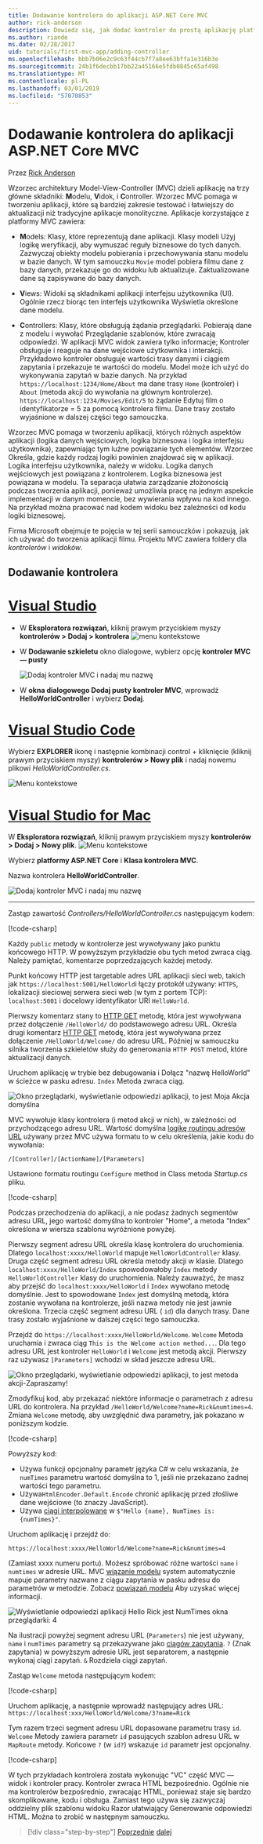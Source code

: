 ```yaml
---
title: Dodawanie kontrolera do aplikacji ASP.NET Core MVC
author: rick-anderson
description: Dowiedz się, jak dodać kontroler do prostą aplikację platformy ASP.NET Core MVC.
ms.author: riande
ms.date: 02/28/2017
uid: tutorials/first-mvc-app/adding-controller
ms.openlocfilehash: bbb7b06e2c9c63f44cb7f7a8ee63bffa1e316b3e
ms.sourcegitcommit: 24b1f6decbb17bb22a45166e5fdb0845c65af498
ms.translationtype: MT
ms.contentlocale: pl-PL
ms.lasthandoff: 03/01/2019
ms.locfileid: "57070853"
---
```

# <a name="add-a-controller-to-an-aspnet-core-mvc-app"></a>Dodawanie kontrolera do aplikacji ASP.NET Core MVC

Przez [Rick Anderson](https://twitter.com/RickAndMSFT)

Wzorzec architektury Model-View-Controller (MVC) dzieli aplikację na trzy główne składniki: **M**odelu, **V**idok, i **C**ontroller. Wzorzec MVC pomaga w tworzeniu aplikacji, które są bardziej zakresie testować i łatwiejszy do aktualizacji niż tradycyjne aplikacje monolityczne. Aplikacje korzystające z platformy MVC zawiera:

* **M**odels: Klasy, które reprezentują dane aplikacji. Klasy modeli Użyj logikę weryfikacji, aby wymuszać reguły biznesowe do tych danych. Zazwyczaj obiekty modelu pobierania i przechowywania stanu modelu w bazie danych. W tym samouczku `Movie` model pobiera filmu dane z bazy danych, przekazuje go do widoku lub aktualizuje. Zaktualizowane dane są zapisywane do bazy danych.

* **V**iews: Widoki są składnikami aplikacji interfejsu użytkownika (UI). Ogólnie rzecz biorąc ten interfejs użytkownika Wyświetla określone dane modelu.

* **C**ontrollers: Klasy, które obsługują żądania przeglądarki. Pobierają dane z modelu i wywołać Przeglądanie szablonów, które zwracają odpowiedzi. W aplikacji MVC widok zawiera tylko informacje; Kontroler obsługuje i reaguje na dane wejściowe użytkownika i interakcji. Przykładowo kontroler obsługuje wartości trasy danymi i ciągiem zapytania i przekazuje te wartości do modelu. Model może ich użyć do wykonywania zapytań w bazie danych. Na przykład `https://localhost:1234/Home/About` ma dane trasy `Home` (kontroler) i `About` (metoda akcji do wywołania na głównym kontrolerze). `https://localhost:1234/Movies/Edit/5` to żądanie Edytuj film o identyfikatorze = 5 za pomocą kontrolera filmu. Dane trasy zostało wyjaśnione w dalszej części tego samouczka.

Wzorzec MVC pomaga w tworzeniu aplikacji, których różnych aspektów aplikacji (logika danych wejściowych, logika biznesowa i logika interfejsu użytkownika), zapewniając tym luźne powiązanie tych elementów. Wzorzec Określa, gdzie każdy rodzaj logiki powinien znajdować się w aplikacji. Logika interfejsu użytkownika, należy w widoku. Logika danych wejściowych jest powiązana z kontrolerem. Logika biznesowa jest powiązana w modelu. Ta separacja ułatwia zarządzanie złożonością podczas tworzenia aplikacji, ponieważ umożliwia pracę na jednym aspekcie implementacji w danym momencie, bez wywierania wpływu na kod innego. Na przykład można pracować nad kodem widoku bez zależności od kodu logiki biznesowej.

Firma Microsoft obejmuje te pojęcia w tej serii samouczków i pokazują, jak ich używać do tworzenia aplikacji filmu. Projektu MVC zawiera foldery dla *kontrolerów* i *widoków*.

## <a name="add-a-controller"></a>Dodawanie kontrolera

<!-- VS -------------------------->
# <a name="visual-studiotabvisual-studio"></a>[Visual Studio](#tab/visual-studio)

* W **Eksploratora rozwiązań**, kliknij prawym przyciskiem myszy **kontrolerów > Dodaj > kontrolera**
  ![menu kontekstowe](adding-controller/_static/add_controller.png)

* W **Dodawanie szkieletu** okno dialogowe, wybierz opcję **kontroler MVC — pusty**

  ![Dodaj kontroler MVC i nadaj mu nazwę](adding-controller/_static/ac.png)

* W **okna dialogowego Dodaj pusty kontroler MVC**, wprowadź **HelloWorldController** i wybierz **Dodaj**.

<!-- Code -------------------------->
# <a name="visual-studio-codetabvisual-studio-code"></a>[Visual Studio Code](#tab/visual-studio-code)

Wybierz **EXPLORER** ikonę i następnie kombinacji control + kliknięcie (kliknij prawym przyciskiem myszy) **kontrolerów > Nowy plik** i nadaj nowemu plikowi *HelloWorldController.cs*.

  ![Menu kontekstowe](~/tutorials/first-mvc-app-xplat/adding-controller/_static/new_file.png)

<!-- Mac -------------------------->
# <a name="visual-studio-for-mactabvisual-studio-mac"></a>[Visual Studio for Mac](#tab/visual-studio-mac)

W **Eksploratora rozwiązań**, kliknij prawym przyciskiem myszy **kontrolerów > Dodaj > Nowy plik**.
![Menu kontekstowe](~/tutorials/first-mvc-app-mac/adding-controller/_static/add_controller.png)

Wybierz **platformy ASP.NET Core** i **Klasa kontrolera MVC**.

Nazwa kontrolera **HelloWorldController**.

![Dodaj kontroler MVC i nadaj mu nazwę](~/tutorials/first-mvc-app-mac/adding-controller/_static/ac.png)

---
<!-- End of VS tabs -->

Zastąp zawartość *Controllers/HelloWorldController.cs* następującym kodem:

[!code-csharp[](~/tutorials/first-mvc-app/start-mvc/sample/MvcMovie/Controllers/HelloWorldController.cs?name=snippet_1)]

Każdy `public` metody w kontrolerze jest wywoływany jako punktu końcowego HTTP. W powyższym przykładzie obu tych metod zwraca ciąg. Należy pamiętać, komentarze poprzedzających każdej metody.

Punkt końcowy HTTP jest targetable adres URL aplikacji sieci web, takich jak `https://localhost:5001/HelloWorld`i łączy protokół używany: `HTTPS`, lokalizacji sieciowej serwera sieci web (w tym z portem TCP): `localhost:5001` i docelowy identyfikator URI `HelloWorld`.

Pierwszy komentarz stany to [HTTP GET](https://www.w3schools.com/tags/ref_httpmethods.asp) metodę, która jest wywoływana przez dołączenie `/HelloWorld/` do podstawowego adresu URL. Określa drugi komentarz [HTTP GET](http://www.w3.org/Protocols/rfc2616/rfc2616-sec9.html) metodę, która jest wywoływana przez dołączenie `/HelloWorld/Welcome/` do adresu URL. Później w samouczku silnika tworzenia szkieletów służy do generowania `HTTP POST` metod, które aktualizacji danych.

Uruchom aplikację w trybie bez debugowania i Dołącz "nazwę HelloWorld" w ścieżce w pasku adresu. `Index` Metoda zwraca ciąg.

![Okno przeglądarki, wyświetlanie odpowiedzi aplikacji, to jest Moja Akcja domyślna](~/tutorials/first-mvc-app/adding-controller/_static/hell1.png)

MVC wywołuje klasy kontrolera (i metod akcji w nich), w zależności od przychodzącego adresu URL. Wartość domyślna [logikę routingu adresów URL](xref:mvc/controllers/routing) używany przez MVC używa formatu to w celu określenia, jakie kodu do wywołania:

`/[Controller]/[ActionName]/[Parameters]`

Ustawiono formatu routingu `Configure` method in Class metoda *Startup.cs* pliku.

[!code-csharp[](~/tutorials/first-mvc-app/start-mvc/sample/MvcMovie/Startup.cs?name=snippet_1&highlight=5)]

<!-- 
Add link to explain lambda.
Remove link for simplified tutorial.
-->

Podczas przechodzenia do aplikacji, a nie podasz żadnych segmentów adresu URL, jego wartość domyślna to kontroler "Home", a metoda "Index" określona w wiersza szablonu wyróżnione powyżej.

Pierwszy segment adresu URL określa klasę kontrolera do uruchomienia. Dlatego `localhost:xxxx/HelloWorld` mapuje `HelloWorldController` klasy. Druga część segment adresu URL określa metody akcji w klasie. Dlatego `localhost:xxxx/HelloWorld/Index` spowodowałoby `Index` metody `HelloWorldController` klasy do uruchomienia. Należy zauważyć, że masz aby przejść do `localhost:xxxx/HelloWorld` i `Index` wywołano metodę domyślnie. Jest to spowodowane `Index` jest domyślną metodą, która zostanie wywołana na kontrolerze, jeśli nazwa metody nie jest jawnie określona. Trzecia część segment adresu URL ( `id`) dla danych trasy. Dane trasy zostało wyjaśnione w dalszej części tego samouczka.

Przejdź do `https://localhost:xxxx/HelloWorld/Welcome`. `Welcome` Metoda uruchamia i zwraca ciąg `This is the Welcome action method...`. Dla tego adresu URL jest kontroler `HelloWorld` i `Welcome` jest metodą akcji. Pierwszy raz używasz `[Parameters]` wchodzi w skład jeszcze adresu URL.

![Okno przeglądarki, wyświetlanie odpowiedzi aplikacji, to jest metoda akcji-Zapraszamy!](~/tutorials/first-mvc-app/adding-controller/_static/welcome.png)

Zmodyfikuj kod, aby przekazać niektóre informacje o parametrach z adresu URL do kontrolera. Na przykład `/HelloWorld/Welcome?name=Rick&numtimes=4`. Zmiana `Welcome` metodę, aby uwzględnić dwa parametry, jak pokazano w poniższym kodzie.

[!code-csharp[](~/tutorials/first-mvc-app/start-mvc/sample/MvcMovie/Controllers/HelloWorldController.cs?name=snippet_2)]

Powyższy kod:

* Używa funkcji opcjonalny parametr języka C# w celu wskazania, że `numTimes` parametru wartość domyślna to 1, jeśli nie przekazano żadnej wartości tego parametru. <!-- remove for simplified -->
* Używa`HtmlEncoder.Default.Encode` chronić aplikację przed złośliwe dane wejściowe (to znaczy JavaScript).
* Używa [ciągi interpolowane](/dotnet/articles/csharp/language-reference/keywords/interpolated-strings) w `$"Hello {name}, NumTimes is: {numTimes}"`. <!-- remove for simplified -->

Uruchom aplikację i przejdź do:

   `https://localhost:xxxx/HelloWorld/Welcome?name=Rick&numtimes=4`

(Zamiast xxxx numeru portu). Możesz spróbować różne wartości `name` i `numtimes` w adresie URL. MVC [wiązanie modelu](xref:mvc/models/model-binding) system automatycznie mapuje parametry nazwane z ciągu zapytania w pasku adresu do parametrów w metodzie. Zobacz [powiązań modelu](xref:mvc/models/model-binding) Aby uzyskać więcej informacji.

![Wyświetlanie odpowiedzi aplikacji Hello Rick jest NumTimes okna przeglądarki: 4](~/tutorials/first-mvc-app/adding-controller/_static/rick4.png)

Na ilustracji powyżej segment adresu URL (`Parameters`) nie jest używany, `name` i `numTimes` parametry są przekazywane jako [ciągów zapytania](https://wikipedia.org/wiki/Query_string). `?` (Znak zapytania) w powyższym adresie URL jest separatorem, a następnie wykonaj ciągi zapytań. `&` Rozdziela ciągi zapytań.

Zastąp `Welcome` metoda następującym kodem:

[!code-csharp[](~/tutorials/first-mvc-app/start-mvc/sample/MvcMovie/Controllers/HelloWorldController.cs?name=snippet_3)]

Uruchom aplikację, a następnie wprowadź następujący adres URL: `https://localhost:xxx/HelloWorld/Welcome/3?name=Rick`

Tym razem trzeci segment adresu URL dopasowane parametru trasy `id`. `Welcome` Metody zawiera parametr `id` pasujących szablon adresu URL w `MapRoute` metody. Końcowe `?` (w `id?`) wskazuje `id` parametr jest opcjonalny.

[!code-csharp[](~/tutorials/first-mvc-app/start-mvc/sample/MvcMovie/Startup.cs?name=snippet_1&highlight=5)]

W tych przykładach kontrolera została wykonując "VC" część MVC — widok i kontroler pracy. Kontroler zwraca HTML bezpośrednio. Ogólnie nie ma kontrolerów bezpośrednio, zwracając HTML, ponieważ staje się bardzo skomplikowane, kodu i obsługa. Zamiast tego używa się zazwyczaj oddzielny plik szablonu widoku Razor ułatwiający Generowanie odpowiedzi HTML. Można to zrobić w następnym samouczku.


> [!div class="step-by-step"]
> [Poprzednie](start-mvc.md)
> [dalej](adding-view.md)

